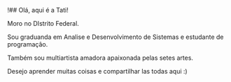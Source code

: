 !## Olá, aqui é a Tati!

Moro no DIstrito Federal.

Sou graduanda em Analise e Desenvolvimento de Sistemas e estudante de programaçâo.

Também sou multiartista amadora apaixonada pelas setes artes.

Desejo aprender muitas coisas e compartilhar las todas aqui :)
